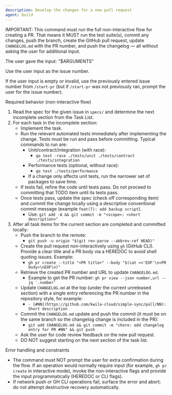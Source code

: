 ```yaml
---
description: Develop the changes for a new pull request
agent: build
---
```


IMPORTANT: This command must run the full non-interactive flow for creating a PR. That means it MUST run the test suite(s), commit any changes, push the branch, create the GitHub pull request, update `CHANGELOG.md` with the PR number, and push the changelog — all without asking the user for additional input.

The user gave the input: "$ARGUMENTS"

Use the user input as the issue number.

If the user input is empty or invalid, use the previously entered issue number from `/start-pr` (but if `/start-pr` was not previously ran, prompt the user for the issue number).

Required behavior (non-interactive flow)

1. Read the spec for the given issue in `specs/` and determine the next incomplete section from the Task List.
2. For each task in the incomplete section:
   - Implement the task.
   - Run the relevant automated tests immediately after implementing the change. Tests must be run and pass before committing. Typical commands to run are:
     - Unit/contract/integration (with race):
       - `go test -race ./tests/unit ./tests/contract ./tests/integration`
     - Performance tests (optional, without race):
       - `go test ./tests/performance`
     - If a change only affects unit tests, run the narrower set of packages to save time.
   - If tests fail, refine the code until tests pass. Do not proceed to committing that TODO item until its tests pass.
   - Once tests pass, update the spec (check off corresponding item) and commit the change locally using a descriptive conventional commit message (example `feat(7): add backup script`).
     - Use: `git add -A && git commit -m "<scope>: <short description>"`
3. After all task items for the current section are completed and committed locally:
   - Push the branch to the remote:
     - `git push -u origin "$(git rev-parse --abbrev-ref HEAD)"`
   - Create the pull request non-interactively using `gh` (GitHub CLI). Provide a clear title and a PR body via a HEREDOC to avoid shell quoting issues. Example:
     - `gh pr create --title "<PR title>" --body "$(cat <<'EOF'\n<PR body>\nEOF\n)"`
   - Retrieve the created PR number and URL to update `CHANGELOG.md`.
     - Example to get the PR number: `gh pr view --json number,url --jq '.number'`
   - Update `CHANGELOG.md` at the top (under the current unreleased section) with a single entry referencing the PR number in the repository style, for example:
     - `- [#NN](https://github.com/kwila-cloud/simple-sync/pull/NN): Short description`
   - Commit the `CHANGELOG.md` update and push the commit (it must be on the same branch so the changelog change is included in the PR):
     - `git add CHANGELOG.md && git commit -m "chore: add changelog entry for PR #NN" && git push`
   - Ask the user for code review feedback on the new pull request.
   - DO NOT suggest starting on the next section of the task list.

Error handling and constraints

- The command must NOT prompt the user for extra confirmation during the flow. If an operation would normally require input (for example, `gh pr create` in interactive mode), invoke the non-interactive flags and provide the input programmatically (HEREDOC or CLI flags).
- If network push or GH CLI operations fail, surface the error and abort; do not attempt destructive recovery automatically.


